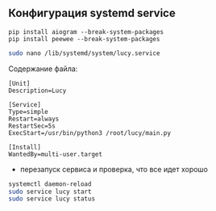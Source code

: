 ## Конфигурация systemd service

```
pip install aiogram --break-system-packages
pip install peewee --break-system-packages
```

```bash
sudo nano /lib/systemd/system/lucy.service
```
Содержание файла:
```
[Unit]
Description=Lucy

[Service]
Type=simple
Restart=always
RestartSec=5s
ExecStart=/usr/bin/python3 /root/lucy/main.py

[Install]
WantedBy=multi-user.target
```

 * перезапуск сервиса и проверка, что все идет хорошо

 ```bash
systemctl daemon-reload
sudo service lucy start
sudo service lucy status
 ```
